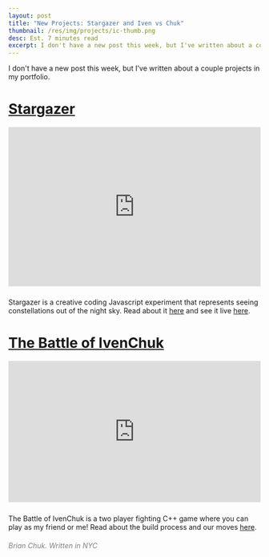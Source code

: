 ```yaml
---
layout: post
title: "New Projects: Stargazer and Iven vs Chuk"
thumbnail: /res/img/projects/ic-thumb.png
desc: Est. 7 minutes read
excerpt: I don't have a new post this week, but I've written about a couple projects in my portfolio. Check them out!
---
```


I don't have a new post this week, but I've written about a couple projects in my portfolio.

# [Stargazer](/projects/stargazer/)

<div style="width:100%;height:0;padding-bottom:63%;position:relative;margin-bottom:2.46vw;"><iframe src="https://giphy.com/embed/xT0xeyYYBPqYQlU2Vq" width="100%" height="100%" style="position:absolute" frameBorder="0" class="giphy-embed" allowFullScreen></iframe></div>

Stargazer is a creative coding Javascript experiment that represents seeing constellations out of the night sky. Read about it [here](/projects/stargazer/) and see it live [here](/).

# [The Battle of IvenChuk](/projects/the_battle_of_ivenchuk/)

<div style="width:100%;height:0;padding-bottom:56%;position:relative;margin-bottom:2.46vw;"><iframe src="https://giphy.com/embed/l3mZazOQuYQhmE048" width="100%" height="100%" style="position:absolute" frameBorder="0" class="giphy-embed" allowFullScreen></iframe></div>

The Battle of IvenChuk is a two player fighting C++ game where you can play as my friend or me! Read about the build process and our moves [here](/projects/the_battle_of_ivenchuk/).

<h6 style="color: #808080;">Brian Chuk. <em>Written in NYC</em></h6>